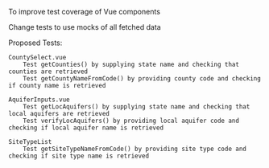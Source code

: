 To improve test coverage of Vue components

Change tests to use mocks of all fetched data

Proposed Tests:

    CountySelect.vue
        Test getCounties() by supplying state name and checking that counties are retrieved
        Test getCountyNameFromCode() by providing county code and checking if county name is retrieved

    AquiferInputs.vue
        Test getLocAquifers() by supplying state name and checking that local aquifers are retrieved
        Test verifyLocAquifers() by providing local aquifer code and checking if local aquifer name is retrieved

    SiteTypeList
	    Test getSiteTypeNameFromCode() by providing site type code and checking if site type name is retrieved
